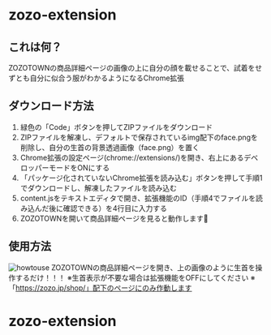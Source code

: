 # zozo-extension

## これは何？
ZOZOTOWNの商品詳細ページの画像の上に自分の顔を載せることで、試着をせずとも自分に似合う服がわかるようになるChrome拡張

## ダウンロード方法
1. 緑色の「Code」ボタンを押してZIPファイルをダウンロード
2. ZIPファイルを解凍し、デフォルトで保存されているimg配下のface.pngを削除し、自分の生首の背景透過画像（face.png）を置く
3. Chrome拡張の設定ページ(chrome://extensions/)を開き、右上にあるデベロッパーモードをONにする
4. 「パッケージ化されていないChrome拡張を読み込む」ボタンを押して手順1でダウンロードし、解凍したファイルを読み込む
5. content.jsをテキストエディタで開き、拡張機能のID（手順4でファイルを読み込んだ後に確認できる）を4行目に入力する
5. ZOZOTOWNを開いて商品詳細ページを見ると動作します🎉

## 使用方法
![howtouse](https://user-images.githubusercontent.com/49139795/151659163-4e5fc9e4-be39-4dda-848f-53908f7acf2f.jpg)
ZOZOTOWNの商品詳細ページを開き、上の画像のように生首を操作するだけ！！！
※生首表示が不要な場合は拡張機能をOFFにしてください
※「https://zozo.jp/shop/」配下のページにのみ作動します
# zozo-extension
